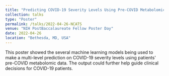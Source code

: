 ```yaml
---
title: "Predicting COVID-19 Severity Levels Using Pre-COVID Metabolomic and Clinical Data"
collection: talks
type: "Poster"
permalink: /talks/2022-04-26-NCATS
venue: "NIH PostBaccalaureate Fellow Poster Day"
date: 2022-04-26
location: "Bethesda, MD, USA"
---
```


This poster showed the several machine learning models being used to make a multi-level prediction on COVID-19 severity levels using patients' pre-COVID metabolomic data. The output could further help guide clinical decisions for COVID-19 patients. 

